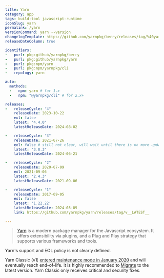 ```yaml
---
title: Yarn
category: app
tags: build-tool javascript-runtime
iconSlug: yarn
permalink: /yarn
versionCommand: yarn --version
changelogTemplate: https://github.com/yarnpkg/berry/releases/tag/%40yarnpkg%2Fcli%2F__LATEST__
releaseDateColumn: true

identifiers:
-   purl: pkg:github/yarnpkg/berry
-   purl: pkg:github/yarnpkg/yarn
-   purl: pkg:npm/yarn
-   purl: pkg:npm/yarnpkg/cli
-   repology: yarn

auto:
  methods:
  -   npm: yarn # for 1.x
  -   npm: "@yarnpkg/cli" # for 2.x+

releases:
-   releaseCycle: "4"
    releaseDate: 2023-10-22
    eol: false
    latest: '4.4.0'
    latestReleaseDate: 2024-08-02

-   releaseCycle: "3"
    releaseDate: 2021-07-26
    eol: false # still not clear, will wait until there is no more updates
    latest: '3.8.3'
    latestReleaseDate: 2024-06-21

-   releaseCycle: "2"
    releaseDate: 2020-07-09
    eol: 2021-09-06
    latest: '2.4.3'
    latestReleaseDate: 2021-09-06

-   releaseCycle: "1"
    releaseDate: 2017-09-05
    eol: false
    latest: '1.22.22'
    latestReleaseDate: 2024-03-09
    link: https://github.com/yarnpkg/yarn/releases/tag/v__LATEST__

---
```


> [Yarn](https://yarnpkg.com/) is a modern package manager for the Javascript ecosystem. It offers
> extensibility via plugins, and a Plug and Play strategy that supports various frameworks and tools.

Yarn's support and EOL policy is not clearly defined.

Yarn Classic (v1) [entered maintenance mode in January 2020](https://dev.to/arcanis/introducing-yarn-2-4eh1#what-will-happen-to-the-legacy-codebase)
and will eventually reach end-of-life. It is highly recommended to
[Migrate](https://yarnpkg.com/migration/overview) to the latest version. Yarn
Classic only receives critical and security fixes.
